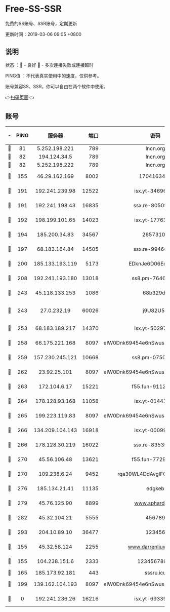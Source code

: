 # Free-SS-SSR

免费的SS账号、SSR账号，定期更新

更新时间：2019-03-06 09:05 +0800

## 说明

状态     ：🙂 - 良好 🙁 - 多次连接失败或连接超时

PING值   ：不代表真实使用中的速度，仅供参考。

账号兼容SS、SSR，你可以自由在两个软件中使用。

👉[扫码页面](https://liesauer.github.io/free-ss-ssr.github.io/)👈

## 账号

|-|PING|服务器|端口|密码|加密方式|区域|
|:----:|:----:|:-----:|-----:|:----:|:----:|:----:|
|🙂|81|5.252.198.221|789|lncn.org|rc4|JP|
|🙂|82|194.124.34.5|789|lncn.org|rc4|JP|
|🙂|82|5.252.198.222|789|lncn.org|rc4|JP|
|🙂|155|46.29.162.169|8002|1704163453|aes-256-cfb|RU|
|🙂|191|192.241.239.98|12522|isx.yt-34696326|aes-256-cfb|US|
|🙂|191|192.241.198.43|16835|ssx.re-80509121|aes-256-cfb|US|
|🙂|192|198.199.101.65|14023|isx.yt-17763934|aes-256-cfb|US|
|🙂|194|185.200.34.83|34567|26573106|aes-256-cfb|US|
|🙂|197|68.183.164.84|14505|ssx.re-99466005|aes-256-cfb|US|
|🙂|200|185.133.193.119|5173|EDknJe6D06EoWDaw|aes-256-cfb|US|
|🙂|208|192.241.193.180|13018|ss8.pm-76463592|aes-256-cfb|US|
|🙂|243|45.118.133.253|1086|68b329da|aes-256-cfb|SG|
|🙂|243|27.0.232.19|60026|j9U82U53|xchacha20-ietf-poly1305|HK|
|🙂|253|68.183.189.217|14370|isx.yt-50297901|aes-256-cfb|SG|
|🙂|258|66.175.221.168|8097|eIW0Dnk69454e6nSwuspv9DmS201tQ0D|aes-256-cfb|US|
|🙂|259|157.230.245.121|10668|ss8.pm-07507043|aes-256-cfb|SG|
|🙂|262|23.92.25.101|8097|eIW0Dnk69454e6nSwuspv9DmS201tQ0D|aes-256-cfb|US|
|🙂|263|172.104.6.17|15221|f55.fun-91126944|aes-256-cfb|US|
|🙂|264|178.128.93.168|11058|isx.yt-01441117|aes-256-cfb|SG|
|🙂|265|199.223.119.83|8097|eIW0Dnk69454e6nSwuspv9DmS201tQ0D|aes-256-cfb|US|
|🙂|266|134.209.104.143|16918|isx.yt-00099040|aes-256-cfb|SG|
|🙂|266|178.128.30.219|16022|ssx.re-83539428|aes-256-cfb|SG|
|🙂|270|45.56.106.48|13621|f55.fun-77297239|aes-256-cfb|US|
|🙂|270|109.238.6.24|9452|rqa30WL4DdAvgIFG6Fs3znzTa|aes-256-cfb|FR|
|🙂|276|185.134.21.41|11135|edgkeb|aes-256-cfb|GB|
|🙂|279|45.76.125.90|8899|www.sphard.com|aes-256-cfb|JP|
|🙂|282|45.32.104.21|5555|456789|aes-256-cfb|SG|
|🙂|293|204.10.89.10|36477|123456|aes-256-cfb|US|
|🙂|155|45.32.58.124|2255|www.darrenliuwei.com|aes-256-cfb|JP|
|🙂|155|104.238.151.6|2333|12345678900|aes-256-cfb|JP|
|🙁|165|185.173.92.181|443|sssru.icu|rc4-md5|RU|
|🙁|199|139.162.104.193|8097|eIW0Dnk69454e6nSwuspv9DmS201tQ0D|aes-256-cfb|JP|
|🙁|0|192.241.236.26|16216|isx.yt-69339044|aes-256-cfb|US|
